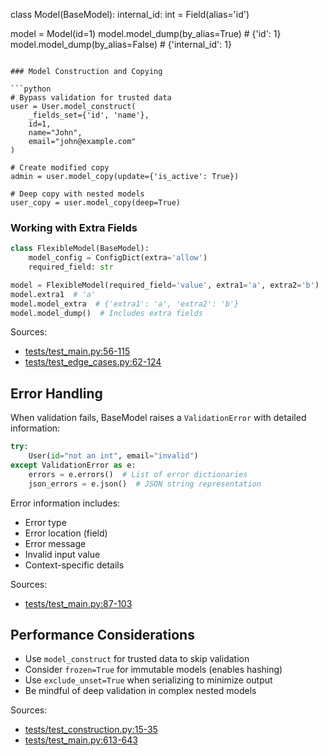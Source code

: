 class Model(BaseModel):
    internal_id: int = Field(alias='id')

model = Model(id=1)
model.model_dump(by_alias=True)  # {'id': 1}
model.model_dump(by_alias=False) # {'internal_id': 1}
```

### Model Construction and Copying

```python
# Bypass validation for trusted data
user = User.model_construct(
    _fields_set={'id', 'name'},
    id=1,
    name="John",
    email="john@example.com"
)

# Create modified copy
admin = user.model_copy(update={'is_active': True})

# Deep copy with nested models
user_copy = user.model_copy(deep=True)
```

### Working with Extra Fields

```python
class FlexibleModel(BaseModel):
    model_config = ConfigDict(extra='allow')
    required_field: str

model = FlexibleModel(required_field='value', extra1='a', extra2='b')
model.extra1  # 'a'
model.model_extra  # {'extra1': 'a', 'extra2': 'b'}
model.model_dump()  # Includes extra fields
```

Sources:
- [tests/test_main.py:56-115]()
- [tests/test_edge_cases.py:62-124]()

## Error Handling

When validation fails, BaseModel raises a `ValidationError` with detailed information:

```python
try:
    User(id="not an int", email="invalid")
except ValidationError as e:
    errors = e.errors()  # List of error dictionaries
    json_errors = e.json()  # JSON string representation
```

Error information includes:
- Error type
- Error location (field)
- Error message
- Invalid input value
- Context-specific details

Sources:
- [tests/test_main.py:87-103](https://github.com/pydantic/pydantic/blob/main/tests/test_main.py:87-103)

## Performance Considerations

- Use `model_construct` for trusted data to skip validation
- Consider `frozen=True` for immutable models (enables hashing)
- Use `exclude_unset=True` when serializing to minimize output
- Be mindful of deep validation in complex nested models

Sources:
- [tests/test_construction.py:15-35](https://github.com/pydantic/pydantic/blob/main/tests/test_construction.py:15-35)
- [tests/test_main.py:613-643](https://github.com/pydantic/pydantic/blob/main/tests/test_main.py:613-643)